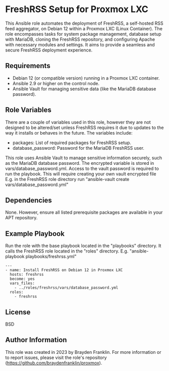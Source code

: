 FreshRSS Setup for Proxmox LXC
=========

This Ansible role automates the deployment of FreshRSS, a self-hosted RSS feed aggregator, on Debian 12 within a Proxmox LXC (Linux Container). The role encompasses tasks for system package management, database setup with MariaDB, cloning the FreshRSS repository, and configuring Apache with necessary modules and settings. It aims to provide a seamless and secure FreshRSS deployment experience.

Requirements
------------

- Debian 12 (or compatible version) running in a Proxmox LXC container.
- Ansible 2.9 or higher on the control node.
- Ansible Vault for managing sensitive data (like the MariaDB database password).

Role Variables
--------------

There are a couple of variables used in this role, however they are not designed to be altered/set unless FreshRSS requires it due to updates to the way it installs or behaves in the future. The variables include:

- packages: List of required packages for FreshRSS setup.
- database_password: Password for the MariaDB FreshRSS user.

This role uses Ansible Vault to manage sensitive information securely, such as the MariaDB database password. The encrypted variable is stored in vars/database_password.yml. Access to the vault password is required to run the playbook. This will require creating your own vault encrypted file E.g. in the FreshRSS role directory run "ansible-vault create vars/database_password.yml"

Dependencies
------------

None. However, ensure all listed prerequisite packages are available in your APT repository. 

Example Playbook
----------------

Run the role with the base playbook located in the "playbooks" directory. It calls the FreshRSS role located in the "roles" directory. 
E.g. "ansible-playbook playbooks/freshrss.yml"
```
---
- name: Install FreshRSS on Debian 12 in Proxmox LXC
  hosts: freshrss
  become: yes
  vars_files: 
    - ../roles/freshrss/vars/database_password.yml
  roles:
    - freshrss
```

License
-------

BSD

Author Information
------------------

This role was created in 2023 by Brayden Franklin. For more information or to report issues, please visit the role's repository (https://github.com/braydenfranklin/proxmox).
